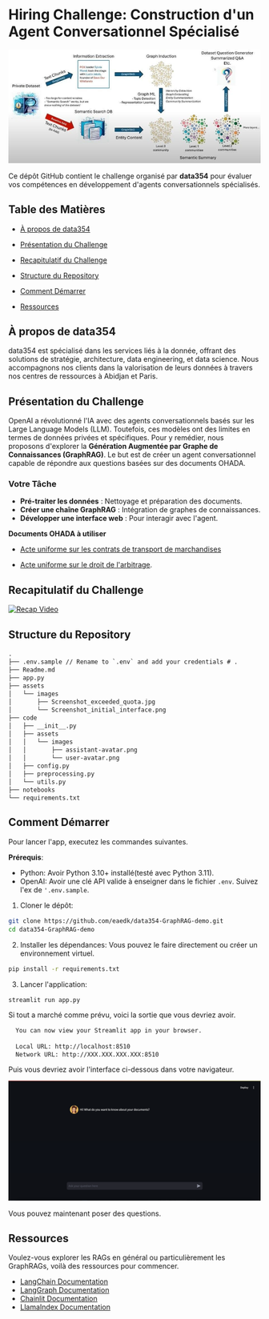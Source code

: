 # Hiring Challenge: Construction d'un Agent Conversationnel Spécialisé

![GraphRAG image](./assets/images/GraphRAG.jpg)

Ce dépôt GitHub contient le challenge organisé par **data354** pour évaluer vos compétences en développement d'agents conversationnels spécialisés.

## Table des Matières

- [À propos de data354](#à-propos-de-data354)
- [Présentation du Challenge](#présentation-du-challenge)
- [Recapitulatif du Challenge](#recapitulatif-du-challenge)

- [Structure du Repository](#structure-du-repository)
- [Comment Démarrer](#comment-démarrer)

- [Ressources](#ressources)

## À propos de data354

data354 est spécialisé dans les services liés à la donnée, offrant des solutions de stratégie, architecture, data engineering, et data science. Nous accompagnons nos clients dans la valorisation de leurs données à travers nos centres de ressources à Abidjan et Paris.

## Présentation du Challenge

OpenAI a révolutionné l'IA avec des agents conversationnels basés sur les Large Language Models (LLM). Toutefois, ces modèles ont des limites en termes de données privées et spécifiques. Pour y remédier, nous proposons d'explorer la **Génération Augmentée par Graphe de Connaissances (GraphRAG)**. Le but est de créer un agent conversationnel capable de répondre aux questions basées sur des documents OHADA.

### Votre Tâche

- **Pré-traiter les données** : Nettoyage et préparation des documents.
- **Créer une chaîne GraphRAG** : Intégration de graphes de connaissances.
- **Développer une interface web** : Pour interagir avec l'agent.

**Documents OHADA à utiliser**

- [Acte uniforme sur les contrats de transport de marchandises](https://www.ohada.com/telechargement/actes-uniformes/AUCTMR-2003_fr.pdf)

- [Acte uniforme sur le droit de l'arbitrage](https://www.ohada.com/telechargement/actes-uniformes/AUA-1999_fr.pdf).

## Recapitulatif du Challenge

[![Recap Video](http://img.youtube.com/vi/HSBM2pFCLBI/0.jpg)](https://www.youtube.com/watch?v=HSBM2pFCLBI "Recap du Challenge en Video")


## Structure du Repository

```plaintext
.
├── .env.sample // Rename to `.env` and add your credentials # .
├── Readme.md
├── app.py
├── assets
│   └── images
│       ├── Screenshot_exceeded_quota.jpg
│       └── Screenshot_initial_interface.png
├── code
│   ├── __init__.py
│   ├── assets
│   │   └── images
│   │       ├── assistant-avatar.png
│   │       └── user-avatar.png
│   ├── config.py
│   ├── preprocessing.py
│   └── utils.py
├── notebooks
└── requirements.txt

```

## Comment Démarrer

Pour lancer l'app, executez les commandes suivantes.

**Prérequis**: 
- Python: Avoir Python 3.10+ installé(testé avec Python 3.11).
- OpenAI: Avoir une clé API valide à enseigner dans le fichier `.env`. Suivez l'ex de `'.env.sample`.



1. Cloner le dépôt:

```sh
git clone https://github.com/eaedk/data354-GraphRAG-demo.git
cd data354-GraphRAG-demo
```

2. Installer les dépendances:
Vous pouvez le faire directement ou créer un environnement virtuel.

```sh
pip install -r requirements.txt

```

3. Lancer l'application:

```sh
streamlit run app.py

```
Si tout a marché comme prévu, voici la sortie que vous devriez avoir.

```plaintext
  You can now view your Streamlit app in your browser.

  Local URL: http://localhost:8510
  Network URL: http://XXX.XXX.XXX.XXX:8510
```

Puis vous devriez avoir l'interface ci-dessous dans votre navigateur.

![GraphRAG image](./assets/images/Screenshot_initial_interface.png)

Vous pouvez maintenant poser des questions. 

## Ressources

Voulez-vous explorer les RAGs en général ou particulièrement les GraphRAGs, voilà des ressources pour commencer.

- [LangChain Documentation](https://python.langchain.com/docs/get-started/introduction)
- [LangGraph Documentation](https://langchain-ai.github.io/langgraph/)
- [Chainlit Documentation](https://docs.chainlit.io/get-started/overview)
- [LlamaIndex Documentation](https://docs.llamaindex.ai/en/stable/)